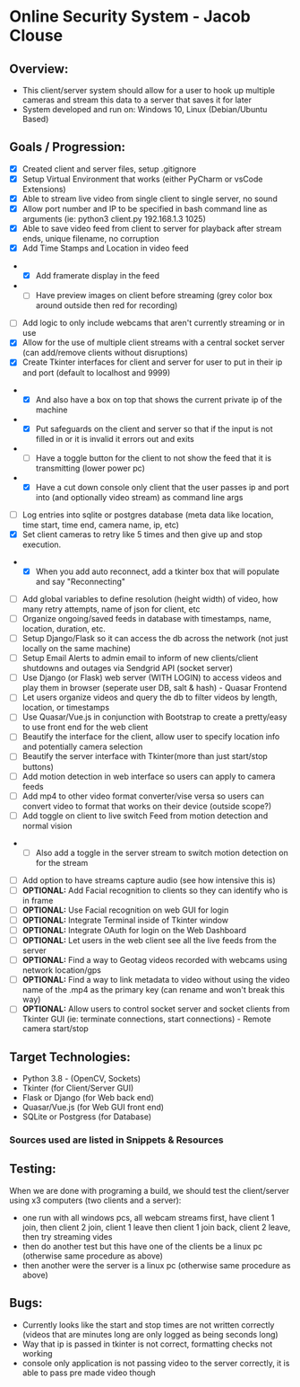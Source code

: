 # Online Security System - Jacob Clouse

## Overview:
- This client/server system should allow for a user to hook up multiple cameras and stream this data to a server that saves it for later
- System developed and run on: Windows 10, Linux (Debian/Ubuntu Based)

## Goals / Progression:
- [x] Created client and server files, setup .gitignore
- [x] Setup Virtual Environment that works (either PyCharm or vsCode Extensions)
- [x] Able to stream live video from single client to single server, no sound
- [x] Allow port number and IP to be specified in bash command line as arguments (ie: python3 client.py 192.168.1.3 1025)
- [x] Able to save video feed from client to server for playback after stream ends, unique filename, no corruption
- [x] Add Time Stamps and Location in video feed
- * [x] Add framerate display in the feed
- * [ ] Have preview images on client before streaming (grey color box around outside then red for recording)
- [ ] Add logic to only include webcams that aren't currently streaming or in use
- [x] Allow for the use of multiple client streams with a central socket server (can add/remove clients without disruptions)
- [x] Create Tkinter interfaces for client and server for user to put in their ip and port (default to localhost and 9999)
- * [x] And also have a box on top that shows the current private ip of the machine
- * [x] Put safeguards on the client and server so that if the input is not filled in or it is invalid it errors out and exits
- * [ ] Have a toggle button for the client to not show the feed that it is transmitting (lower power pc)
- * [x] Have a cut down console only client that the user passes ip and port into (and optionally video stream) as command line args
- [ ] Log entries into sqlite or postgres database (meta data like location, time start, time end, camera name, ip, etc)
- [X] Set client cameras to retry like 5 times and then give up and stop execution.
- * [X] When you add auto reconnect, add a tkinter box that will populate and say "Reconnecting"
- [ ] Add global variables to define resolution (height width) of video, how many retry attempts, name of json for client, etc
- [ ] Organize ongoing/saved feeds in database with timestamps, name, location, duration, etc.
- [ ] Setup Django/Flask so it can access the db across the network (not just locally on the same machine)
- [ ] Setup Email Alerts to admin email to inform of new clients/client shutdowns and outages via Sendgrid API (socket server)
- [ ] Use Django (or Flask) web server (WITH LOGIN) to access videos and play them in browser (seperate user DB, salt & hash) - Quasar Frontend
- [ ] Let users organize videos and query the db to filter videos by length, location, or timestamps
- [ ] Use Quasar/Vue.js in conjunction with Bootstrap to create a pretty/easy to use front end for the web client
- [ ] Beautify the interface for the client, allow user to specify location info and potentially camera selection
- [ ] Beautify the server interface with Tkinter(more than just start/stop buttons)
- [ ] Add motion detection in web interface so users can apply to camera feeds
- [ ] Add mp4 to other video format converter/vise versa so users can convert video to format that works on their device (outside scope?)
- [ ] Add toggle on client to live switch Feed from motion detection and normal vision
- * [ ] Also add a toggle in the server stream to switch motion detection on for the stream
- [ ] Add option to have streams capture audio (see how intensive this is)
- [ ] __OPTIONAL:__ Add Facial recognition to clients so they can identify who is in frame
- [ ] __OPTIONAL:__ Use Facial recognition on web GUI for login 
- [ ] __OPTIONAL:__ Integrate Terminal inside of Tkinter window
- [ ] __OPTIONAL:__ Integrate OAuth for login on the Web Dashboard
- [ ] __OPTIONAL:__ Let users in the web client see all the live feeds from the server
- [ ] __OPTIONAL:__ Find a way to Geotag videos recorded with webcams using network location/gps
- [ ] __OPTIONAL:__ Find a way to link metadata to video without using the video name of the .mp4 as the primary key (can rename and won't break this way)
- [ ] __OPTIONAL:__ Allow users to control socket server and socket clients from Tkinter GUI (ie: terminate connections, start connections) - Remote camera start/stop

## Target Technologies:
- Python 3.8 - (OpenCV, Sockets)
- Tkinter (for Client/Server GUI)
- Flask or Django (for Web back end)
- Quasar/Vue.js (for Web GUI front end)
- SQLite or Postgress (for Database)

### Sources used are listed in Snippets & Resources

## Testing:
When we are done with programing a build, we should test the client/server using x3 computers (two clients and a server):
- one run with all windows pcs, all webcam streams first, have client 1 join, then client 2 join, client 1 leave then client 1 join back, client 2 leave, then try streaming vides
- then do another test but this have one of the clients be a linux pc (otherwise same procedure as above)
- then another were the server is a linux pc (otherwise same procedure as above)

## Bugs:
- Currently looks like the start and stop times are not written correctly (videos that are minutes long are only logged as being seconds long)
- Way that ip is passed in tkinter is not correct, formatting checks not working
- console only application is not passing video to the server correctly, it is able to pass pre made video though